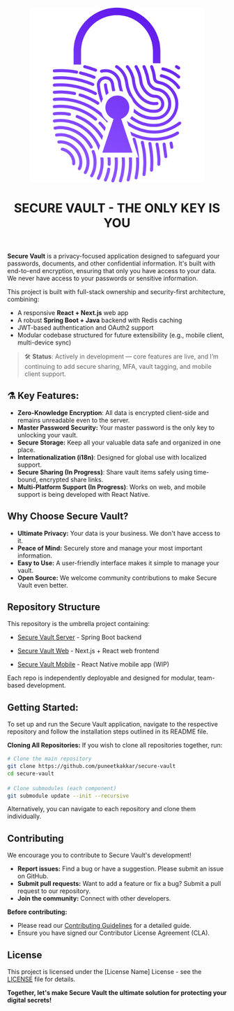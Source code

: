 <p align="center">
  <img src="./images/secure-vault-logo-3x.png" alt="secure vault brand" width="400"/>
</p>

<h1 align="center">SECURE VAULT - THE ONLY KEY IS YOU</h1>

<br>

**Secure Vault** is a privacy-focused application designed to safeguard your passwords, documents, and other confidential information. It's built with end-to-end encryption, ensuring that only you have access to your data. We never have access to your passwords or sensitive information. 

This project is built with full-stack ownership and security-first architecture, combining:

- A responsive **React + Next.js** web app
- A robust **Spring Boot + Java** backend with Redis caching
- JWT-based authentication and OAuth2 support
- Modular codebase structured for future extensibility (e.g., mobile client, multi-device sync)

> 🛠️ **Status**: Actively in development — core features are live, and I’m continuing to add secure sharing, MFA, vault tagging, and mobile client support.

## ⚗️ Key Features:

* **Zero-Knowledge Encryption**: All data is encrypted client-side and remains unreadable even to the server.
* **Master Password Security:** Your master password is the only key to unlocking your vault.
* **Secure Storage:** Keep all your valuable data safe and organized in one place.
* **Internationalization (i18n)**: Designed for global use with localized support.
* **Secure Sharing (In Progress)**: Share vault items safely using time-bound, encrypted share links.
* **Multi-Platform Support (In Progress)**: Works on web, and mobile support is being developed with React Native.

## Why Choose Secure Vault?

* **Ultimate Privacy:** Your data is your business. We don't have access to it.
* **Peace of Mind:** Securely store and manage your most important information.
* **Easy to Use:**  A user-friendly interface makes it simple to manage your vault.
* **Open Source:**  We welcome community contributions to make Secure Vault even better.

## Repository Structure

This repository is the umbrella project containing:

* [Secure Vault Server](https://github.com/puneetkakkar/secure-vault-server) - Spring Boot backend

* [Secure Vault Web](https://github.com/puneetkakkar/secure-vault-web) - Next.js + React web frontend

* [Secure Vault Mobile](https://github.com/puneetkakkar/secure-vault-mobile) - React Native mobile app (WIP)

Each repo is independently deployable and designed for modular, team-based development.

## Getting Started:

To set up and run the Secure Vault application, navigate to the respective repository and follow the installation steps outlined in its README file.

**Cloning All Repositories:**
If you wish to clone all repositories together, run:

```bash
# Clone the main repository
git clone https://github.com/puneetkakkar/secure-vault
cd secure-vault

# Clone submodules (each component)
git submodule update --init --recursive
```
Alternatively, you can navigate to each repository and clone them individually.

## Contributing

We encourage you to contribute to Secure Vault's development!

* **Report issues:** Find a bug or have a suggestion. Please submit an issue on GitHub.
* **Submit pull requests:**  Want to add a feature or fix a bug? Submit a pull request to our repository.
* **Join the community:**  Connect with other developers.

**Before contributing:**

* Please read our [Contributing Guidelines](CONTRIBUTING.md) for a detailed guide.
* Ensure you have signed our Contributor License Agreement (CLA). 

## License

This project is licensed under the [License Name] License - see the [LICENSE](LICENSE) file for details.

**Together, let's make Secure Vault the ultimate solution for protecting your digital secrets!**
